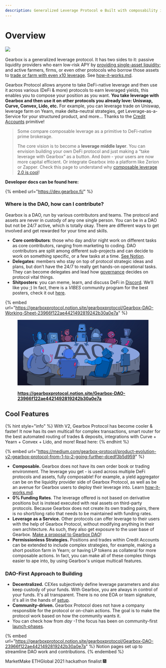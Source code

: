 ```yaml
---
description: Generalized Leverage Protocol ⚙ Built with composability in mind <3
---
```


# Overview&#x20;

![](.gitbook/assets/IMG\_7234.PNG)

Gearbox is a generalized leverage protocol. It has two sides to it: passive liquidity providers who earn low-risk APY by [providing single-asset liquidity](liquidity-providers/manage-liquidity.md); and active farmers, firms, or even other protocols who borrow those assets to [trade or farm with even x10 leverage](overview/credit-account/). See [how-it-works.md](overview/how-it-works.md "mention").

Gearbox Protocol allows anyone to take DeFi-native leverage and then use it across various (DeFi & more) protocols to earn leveraged yields, this enables you to compose your position as you want. **You take leverage with Gearbox and then use it on other protocols you already love: Uniswap, Curve, Convex, Lido, etc.** For example, you can leverage trade on Uniswap, leverage farm on Yearn, make delta-neutral strategies, get Leverage-as-a-Service for your structured product, and more... Thanks to the [Credit Accounts](overview/credit-account/) primitive!

> Some compare composable leverage as a primitive to DeFi-native prime brokerage.
>
> The core vision is to become a **leverage middle layer**. You can envision building your own DeFi protocol and just making a “take leverage with Gearbox” as a button. And _bam_ - your users are now more capital efficient. Or integrate Gearbox into a platform like Zerion or Zapper. Check this page to understand why [composable leverage 2.0 is cool](leverage-2.0-is-composable.md)!

**Developer docs can be found here:**

{% embed url="https://dev.gearbox.fi/" %}

### **Where is the DAO, how can I contribute?**

Gearbox is a DAO, run by various contributors and teams. The protocol and assets are never in custody of any one single person. You can be in a DAO but not be 24/7 active, which is totally okay. There are different ways to get involved and get rewarded for your time and skills.&#x20;

* **Core contributors**: those who day and/or night work on different tasks as core contributors, ranging from marketing to coding. DAO contributors are split among different sub-projects and can decide to work on something specific, or a few tasks at a time. [See Notion](https://gearboxprotocol.notion.site/Gearbox-DAO-23966f122ae4421492819242b30a0e7a).&#x20;
* **Delegates**: members who stay on top of protocol strategic ideas and plans, but don’t have the 24/7 to really get hands-on operational tasks. They can become delegates and lead how [governance](governance/setup/) decides on protocol vital things.&#x20;
* **Shitposters**: you can meme, learn, and discuss DeFi in [Discord](https://discord.com/invite/gearbox). We’ll like you ;) In fact, there is a _VIBES_ community program for the best posters, check it out [here](https://medium.com/gearbox-protocol/vibes-community-program-is-starting-welcome-to-the-1st-stage-e64a03f4c025).

{% embed url="https://gearboxprotocol.notion.site/gearboxprotocol/Gearbox-DAO-Working-Sheet-23966f122ae4421492819242b30a0e7a" %}

<figure><img src=".gitbook/assets/IMG_0418.png" alt=""><figcaption><p><strong></strong><a href="https://gearboxprotocol.notion.site/Gearbox-DAO-23966f122ae4421492819242b30a0e7a"><strong>https://gearboxprotocol.notion.site/Gearbox-DAO-23966f122ae4421492819242b30a0e7a</strong></a><strong></strong></p></figcaption></figure>

## **Cool Features**

{% hint style="info" %}
With V2, Gearbox Protocol has become cooler & faster! It now has its own multicall for complex transactions, smart router for the best automated routing of trades & deposits, integrations with Curve + Yearn + Convex + Lido, and more! Read here:
{% endhint %}

{% embed url="https://medium.com/gearbox-protocol/product-evolution-v2-gearbox-protocol-from-1-to-2-going-further-dcedf3b5d959" %}

* **Composable.** Gearbox does not have its own order book or trading environment. The leverage you get - is used across multiple DeFi protocols and assets, fully composable! For example, a yield aggregator can be on the liquidity provider side of Gearbox Protocol, as well as be an avenue for Gearbox users to deploy their leverage into. Learn [how-it-works.md](overview/how-it-works.md "mention").
* **0% Funding Rates**. The leverage offered is not based on derivative positions but is instead executed with real assets on third-party protocols. Because Gearbox does not create its own trading pairs, there is no short/long ratio that needs to be maintained with funding rates.&#x20;
* **Leverage as a Service.** Other protocols can offer leverage to their users with the help of Gearbox Protocol, without modifying anything in their own architecture. As such, they also get exposure to the user base of Gearbox. [Make a proposal to Gearbox DAO](https://gov.gearbox.fi/t/template-proposal-for-managing-gearbox-protocol-parameters/100)!
* **Permissionless Strategies.** Positions and trades within Credit Accounts can be extended to include complex strategies, for example, making a short position farm in Yearn; or having LP tokens as collateral for more composable actions. In fact, you can make all of these complex things easier to ape into, by using Gearbox's unique multicall features.

### DAO-First Approach to Building

* **Decentralized.** CEXes subjectively define leverage parameters and also keep custody of your funds. With Gearbox, you are always in control of your funds. It's all transparent. There is no one EOA or team signature, it's all in the hands of [setup](governance/setup/ "mention").
* **Community-driven.** Gearbox Protocol does not have a company responsible for the protocol or on-chain actions. The goal is to make the protocol work based on how the community wants it.&#x20;
* You can check how from _day -1_ the focus has been on community-first [launch-phases](overview/launch-phases/ "mention").

{% embed url="https://gearboxprotocol.notion.site/gearboxprotocol/Gearbox-DAO-23966f122ae4421492819242b30a0e7a" %}
Notion pages set up to streamline DAO work and contributions.
{% endembed %}

MarketMake ETHGlobal 2021 hackathon finalist 🎆
